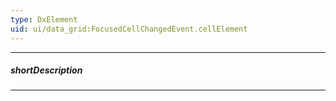 ```yaml
---
type: DxElement
uid: ui/data_grid:FocusedCellChangedEvent.cellElement
---
```

---
##### shortDescription
<!-- Description goes here -->

---
<!-- Description goes here -->